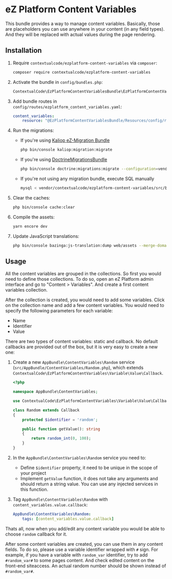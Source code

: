 # eZ Platform Content Variables

This bundle provides a way to manage content variables. Basically, those are placeholders you can use anywhere in your content (in any field types). And they will be replaced with actual values during the page rendering.

## Installation

1. Require `contextualcode/ezplatform-content-variables` via `composer`:
    ```bash
   composer require contextualcode/ezplatform-content-variables
    ```
   
2. Activate the bundle in `config/bundles.php`:
    ```php
    ContextualCode\EzPlatformContentVariablesBundle\EzPlatformContentVariablesBundle::class =>  ['all' => true],
    ```

3. Add bundle routes in `config/routes/ezplatform_content_variables.yaml`:
    ```yaml
    content_variables:
        resource: "@EzPlatformContentVariablesBundle/Resources/config/routing.yaml"
    ```

4. Run the migrations:

    - If you're using [Kaliop eZ-Migration Bundle](https://github.com/kaliop-uk/ezmigrationbundle)
        ```bash
        php bin/console kaliop:migration:migrate
        ```

    - If you're using [DoctrineMigrationsBundle](https://github.com/doctrine/DoctrineMigrationsBundle)
        ```bash
        php bin/console doctrine:migrations:migrate --configuration=vendor/contextualcode/ezplatform-content-variables/src/bundle/Resources/config/doctrine_migrations.yaml
        ```

    - If you're not using any migration bundle, execute SQL manually
        ```bash
        mysql < vendor/contextualcode/ezplatform-content-variables/src/bundle/MigrationVersions/20191009101530_mysql_create_cc_content_variable_table.sql
        ```

5. Clear the caches:
    ```bash
    php bin/console cache:clear
    ```

6. Compile the assets:
    ```bash
    yarn encore dev
    ```

7. Update JavaScript translations:
    ```bash
    php bin/console bazinga:js-translation:dump web/assets --merge-domains
    ```

## Usage

All the content variables are grouped in the collections. So first you would need to define those collections. To do so,
open an eZ Platform admin interface and go to "Content > Variables". And create a first content variables collection.

After the collection is created, you would need to add some variables. Click on the collection name and add
a few content variables. You would need to specify the following parameters for each variable:
- Name
- Identifier
- Value

There are two types of content variables: static and callback. No default callbacks are provided out of the box,
but it is very easy to create a new one:

1. Create a new `AppBundle\ContentVariables\Random` service (`src/AppBundle/ContentVariables/Random.php`),
which extends `ContextualCode\EzPlatformContentVariables\Variable\Value\Callback`.
    ```php
    <?php
    
    namespace AppBundle\ContentVariables;
    
    use ContextualCode\EzPlatformContentVariables\Variable\Value\Callback;
    
    class Random extends Callback
    {
        protected $identifier = 'random';
    
        public function getValue(): string
        {
            return random_int(0, 100);
        }
    }
    ```

2. In the `AppBundle\ContentVariables\Random` service you need to:
    - Define `$identifier` property, it need to be unique in the scope of your project
    - Implement `getValue` function, it does not take any arguments and should return a string value.
    You can use any injected services in this function.

3. Tag `AppBundle\ContentVariables\Random` with `content_variables.value.callback`:
    ```yaml
    AppBundle\ContentVariables\Random:
        tags: [content_variables.value.callback]
    ```

Thats all, now when you add/edit any content variable you would be able to choose `random` callback for it.

After some content variables are created, you can use them in any content fields. To do so, please use a variable
identifier wrapped with `#` sign. For example, if you have a variable with `random_var` identifier,
try to add `#random_var#` to some pages content. And check edited content on the front-end siteaccess.
An actual random number should be shown instead of `#random_var#`.

